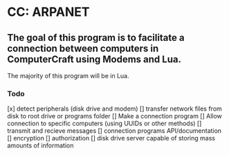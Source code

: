 
# CC: ARPANET

## The goal of this program is to facilitate a connection between computers in ComputerCraft using Modems and Lua. 
The majority of this program will be in Lua.

### Todo

[x] detect peripherals (disk drive and modem)
[] transfer network files from disk to root drive or programs folder
[] Make a connection program
[] Allow connection to specific computers (using UUIDs or other methods)
[] transmit and recieve messages
[] connection programs API/documentation
[] encryption
[] authorization
[] disk drive server capable of storing mass amounts of information
